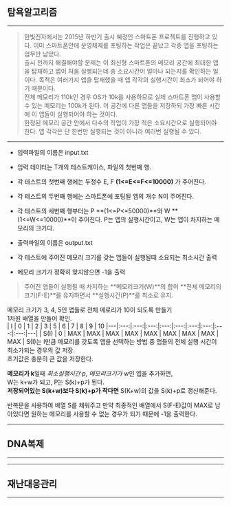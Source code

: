 ## 탐욕알고리즘
***
> 한빛전자에서는 2015년 하반기 출시 예정인 스마트폰 프로젝트를 진행하고 있다. 이미 스마트폰안에 운영체제를 포팅하는 작업은 끝났고 각종 앱을 포팅하는 업무만 남았다.   
> 출시 전까지 해결해야할 문제는 이 최신형 스마트폰의 메모리 공간에 최대한 앱을 탑재하고 앱이 처음 실행되는데 총 소요시간이 얼마나 되는지를 확인하는 일이다. 목적은 여러가지 앱을 탑재했을 때 앱 각각의 실행시간이 최소가 되어야 하기 때문이다.   
> 전체 메모리가 110k인 경우 OS가 10k를 사용하므로 실제 스마트폰 앱이 사용할 수 있는 메모리는 100k가 된다. 이 공간에 다른 앱들을 저장하되 가장 빠른 시간에 이 앱들이 실행되어야 하는 것이다.   
> 한정된 메모리 공간 안에서 다수의 작업이 가장 적은 소요시간으로 실행되어야 한다.
> 앱 각각은 단 한번만 실행되는 것이 아니라 여러번 실행될 수 있다.
***
- 입력파일의 이름은 input.txt
- 입력 데이터는 T개의 테스트케이스, 파일의 첫번째 행.
- 각 테스트의 첫번째 행에는 두정수 E, F **(1<=E<=F<=10000)** 가 주어진다.
- 각 테스트의 두번째 행에는 스마트폰에 포팅될 앱의 개수 N이 주어진다.
- 각 테스트의 세번째 행부터는 P **(1<=P<=50000)**와 W **(1<=W<=10000)**이 주어진다. P는 앱의 실행시간이고, W는 앱이 차지하는 메모리의 크기다.

- 출력파일의 이름은 output.txt
- 각 테스트에 주어진 메모리 크기를 갖는 앱들이 실행될때 소요되는 최소시간 출력
- 메모리 크기가 정확히 맞지않으면 -1을 출력
> 주어진 앱들이 실행될 때 차지하는 **메모리크기(W)**의 합이 **전체 메모리의 크기(F-E)**를 유지하면서 **실행시간(P)**를 최소로 유지.   
>     
메모리 크기가 3, 4, 5인 앱들로 전체 메로리가 10이 되도록 만들기   
1차원 배열을 만들어 확인.   
| I | 0 | 1 | 2 | 3 | 5 | 6 | 7 | 8 | 9 | 10
|---|:---:|:---:|:---:|:---:|:---:|:---:|:---:|:---:|:---:|---|
| S(I) | 0 | MAX |  MAX | MAX | MAX | MAX | MAX | MAX | MAX | MAX |
S(I)는 I만큼 메모리를 갖도록 앱을 선택하는 방법 중 앱들의 전체 실행 시간이 최소가되는 경우의 값 저장.   
초기값은 충분히 큰 값을 저장한다.   
   
**메모리가 k**일때 *최소실행시간 p*, *메모리크기가 w*인 앱을 추가하면,    
W는 k+w가 되고, P는 S(k)+p가 된다.   
**저장되어있는 S(k+w)보다 S(k)+p가 작다면** S(K+w)의 값을 S(k)+p로 갱신해준다.
   

   반복문을 사용하여 배열 S를 채워주고 만약 최종적인 배열에서 S(F-E)값이 MAX로 남아있다면 원하는 메모리를 사용할 수 없는 경우가 되기 때문에 -1을 출력한다.   
   
***
## DNA복제
***
> 
> 
> 
***
## 재난대응관리
***